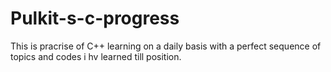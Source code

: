 # Pulkit-s-c-progress
This is pracrise of C++ learning on a daily basis with a perfect sequence of topics and codes i hv learned till position.
